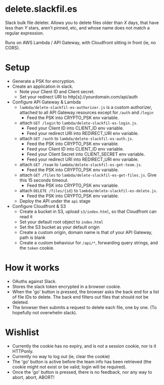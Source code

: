 # delete.slackfil.es
Slack bulk file deleter.  Allows you to delete files older than _X_ days, that have less than _Y_ stars, aren't pinned, etc, and whose name does not match a regular expression.

Runs on AWS Lambda / API Gateway, with Cloudfront sitting in front (ie, no CORS).

# Setup 
* Generate a PSK for encryption.
* Create an application in slack.  
    * Note your Client ID and Client secret.  
    * Set your redirect URI to http[s]://yourdomain.com/api/auth
* Configure API Gateway & Lambda
    * `lambda/delete-slackfil-es-authorizer.js` is a custom authorizer, attached to all API Gateway resources except for `/auth` and `/login`
        * Feed the PSK into CRYPTO_PSK env variable.
    * attach `GET /login` to `lambda/delete-slackfil-es-login.js`.
        * Feed your Client ID into CLIENT_ID env variable.
        * Feed your redirect URI into REDIRECT_URI env variable.
    * attach `GET /auth` to `lambda/delete-slackfil-es-auth.js`.
        * Feed the PSK into CRYPTO_PSK env variable.
        * Feed your Client ID into CLIENT_ID env variable.
        * Feed your Client Secret into CLIENT_SECRET env variable.
        * Feed your redirect URI into REDIRECT_URI env variable.
    * attach `GET /team` to `lambda/delete-slackfil-es-get-team.js`.
        * Feed the PSK into CRYPTO_PSK env variable.    
    * attach `GET /files` to `lambda/delete-slackfil-es-get-files.js`.  Give this 15 seconds timeout.
        * Feed the PSK into CRYPTO_PSK env variable.
    * attach `DELETE /files/{id}` to `lambda/delete-slackfil-es-delete.js`.
        * Feed the PSK into CRYPTO_PSK env variable.
    * Deploy the API under the `api` stage
* Configure Cloudfront & S3
    * Create a bucket in S3, upload `s3/index.html`, so that Cloudfront can read it
    * Set your default root object to `index.html`
    * Set the S3 bucket as your default origin
    * Create a custom origin, domain name is that of your API Gateway, path is blank
    * Create a custom behaviour for `/api/*`, forwarding query strings, and the `token` cookie.

# How it works
* OAuths against Slack.
* Stores the slack token encrypted in a browser cookie.
* When the 'go' button is pressed, the browser asks the back end for a list of file IDs to delete.  The back end filters out files that should not be deleted. 
* The browser then submits a request to delete each file, one by one.  (To hopefully not overwhelm slack).

# Wishlist
* Currently the cookie has no expiry, and is not a session cookie, nor is it HTTPonly.
* Currently no way to log out (ie, clear the cookie)
* The 'go' button is active before the team info has been retrieved (the cookie might not exist or be valid; login will be required).
* Once the 'go' button is pressed, there is no feedback, nor any way to abort, abort, ABORT!
